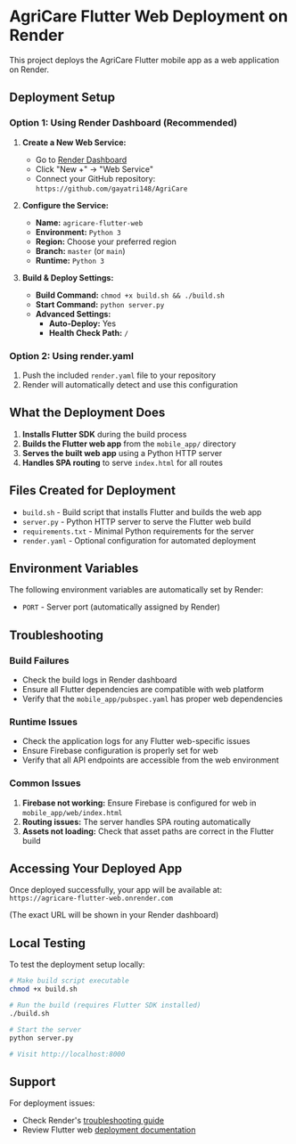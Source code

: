 # AgriCare Flutter Web Deployment on Render

This project deploys the AgriCare Flutter mobile app as a web application on Render.

## Deployment Setup

### Option 1: Using Render Dashboard (Recommended)

1. **Create a New Web Service:**
   - Go to [Render Dashboard](https://dashboard.render.com)
   - Click "New +" → "Web Service"
   - Connect your GitHub repository: `https://github.com/gayatri148/AgriCare`

2. **Configure the Service:**
   - **Name:** `agricare-flutter-web`
   - **Environment:** `Python 3`
   - **Region:** Choose your preferred region
   - **Branch:** `master` (or `main`)
   - **Runtime:** `Python 3`

3. **Build & Deploy Settings:**
   - **Build Command:** `chmod +x build.sh && ./build.sh`
   - **Start Command:** `python server.py`
   - **Advanced Settings:**
     - **Auto-Deploy:** Yes
     - **Health Check Path:** `/`

### Option 2: Using render.yaml

1. Push the included `render.yaml` file to your repository
2. Render will automatically detect and use this configuration

## What the Deployment Does

1. **Installs Flutter SDK** during the build process
2. **Builds the Flutter web app** from the `mobile_app/` directory
3. **Serves the built web app** using a Python HTTP server
4. **Handles SPA routing** to serve `index.html` for all routes

## Files Created for Deployment

- `build.sh` - Build script that installs Flutter and builds the web app
- `server.py` - Python HTTP server to serve the Flutter web build
- `requirements.txt` - Minimal Python requirements for the server
- `render.yaml` - Optional configuration for automated deployment

## Environment Variables

The following environment variables are automatically set by Render:
- `PORT` - Server port (automatically assigned by Render)

## Troubleshooting

### Build Failures
- Check the build logs in Render dashboard
- Ensure all Flutter dependencies are compatible with web platform
- Verify that the `mobile_app/pubspec.yaml` has proper web dependencies

### Runtime Issues
- Check the application logs for any Flutter web-specific issues
- Ensure Firebase configuration is properly set for web
- Verify that all API endpoints are accessible from the web environment

### Common Issues

1. **Firebase not working:** Ensure Firebase is configured for web in `mobile_app/web/index.html`
2. **Routing issues:** The server handles SPA routing automatically
3. **Assets not loading:** Check that asset paths are correct in the Flutter build

## Accessing Your Deployed App

Once deployed successfully, your app will be available at:
`https://agricare-flutter-web.onrender.com`

(The exact URL will be shown in your Render dashboard)

## Local Testing

To test the deployment setup locally:

```bash
# Make build script executable
chmod +x build.sh

# Run the build (requires Flutter SDK installed)
./build.sh

# Start the server
python server.py

# Visit http://localhost:8000
```

## Support

For deployment issues:
- Check Render's [troubleshooting guide](https://render.com/docs/troubleshooting-deploys)
- Review Flutter web [deployment documentation](https://docs.flutter.dev/platform-integration/web)